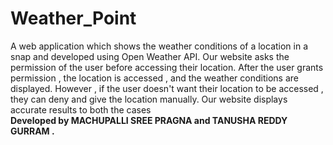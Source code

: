 # Weather_Point
A web application which shows the weather conditions of a location in a snap and developed using Open Weather API.
Our website asks the permission of the user before accessing their location.
After the user grants permission , the location is accessed , and the weather conditions are displayed.
However , if the user doesn't want their location to be accessed , they can deny and give the location manually.
Our website displays accurate results to both the cases                                                                                 
**Developed by MACHUPALLI SREE PRAGNA and TANUSHA REDDY GURRAM .**



